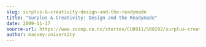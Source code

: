 ```yaml
---
slug: surplus-&-creativity-design-and-the-readymade
title: "Surplus & Creativity: Design and the Readymade"
date: 2009-11-17
source-url: https://www.scoop.co.nz/stories/CU0911/S00292/surplus-creativity-design-and-the-readymade.htm
author: massey-university
---
```


